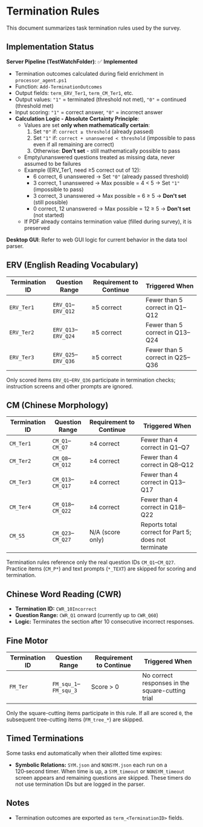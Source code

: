 # Termination Rules

This document summarizes task termination rules used by the survey.

## Implementation Status

**Server Pipeline (TestWatchFolder)**: ✅ **Implemented**
- Termination outcomes calculated during field enrichment in `processor_agent.ps1`
- Function: `Add-TerminationOutcomes`
- Output fields: `term_ERV_Ter1`, `term_CM_Ter1`, etc.
- Output values: `"1"` = terminated (threshold not met), `"0"` = continued (threshold met)
- Input scoring: `"1"` = correct answer, `"0"` = incorrect answer
- **Calculation Logic - Absolute Certainty Principle**:
  - Values are set **only when mathematically certain**:
    1. Set `"0"` if: `correct ≥ threshold` (already passed)
    2. Set `"1"` if: `correct + unanswered < threshold` (impossible to pass even if all remaining are correct)
    3. Otherwise: **Don't set** - still mathematically possible to pass
  - Empty/unanswered questions treated as missing data, never assumed to be failures
  - Example (ERV_Ter1, need ≥5 correct out of 12):
    - 6 correct, 6 unanswered → Set `"0"` (already passed threshold)
    - 3 correct, 1 unanswered → Max possible = 4 < 5 → Set `"1"` (impossible to pass)
    - 3 correct, 3 unanswered → Max possible = 6 ≥ 5 → **Don't set** (still possible)
    - 0 correct, 12 unanswered → Max possible = 12 ≥ 5 → **Don't set** (not started)
  - If PDF already contains termination value (filled during survey), it is preserved

**Desktop GUI**: Refer to web GUI logic for current behavior in the data tool parser.

## ERV (English Reading Vocabulary)

| Termination ID | Question Range | Requirement to Continue | Triggered When |
| --- | --- | --- | --- |
| `ERV_Ter1` | `ERV_Q1`–`ERV_Q12` | ≥5 correct | Fewer than 5 correct in Q1–Q12 |
| `ERV_Ter2` | `ERV_Q13`–`ERV_Q24` | ≥5 correct | Fewer than 5 correct in Q13–Q24 |
| `ERV_Ter3` | `ERV_Q25`–`ERV_Q36` | ≥5 correct | Fewer than 5 correct in Q25–Q36 |

Only scored items `ERV_Q1`–`ERV_Q36` participate in termination checks; instruction screens and other prompts are ignored.

## CM (Chinese Morphology)

| Termination ID | Question Range | Requirement to Continue | Triggered When |
| --- | --- | --- | --- |
| `CM_Ter1` | `CM_Q1`–`CM_Q7` | ≥4 correct | Fewer than 4 correct in Q1–Q7 |
| `CM_Ter2` | `CM_Q8`–`CM_Q12` | ≥4 correct | Fewer than 4 correct in Q8–Q12 |
| `CM_Ter3` | `CM_Q13`–`CM_Q17` | ≥4 correct | Fewer than 4 correct in Q13–Q17 |
| `CM_Ter4` | `CM_Q18`–`CM_Q22` | ≥4 correct | Fewer than 4 correct in Q18–Q22 |
| `CM_S5`  | `CM_Q23`–`CM_Q27` | N/A (score only) | Reports total correct for Part 5; does not terminate |

Termination rules reference only the real question IDs `CM_Q1`–`CM_Q27`. Practice items (`CM_P*`) and text prompts (`*_TEXT`) are skipped for scoring and termination.

## Chinese Word Reading (CWR)

- **Termination ID:** `CWR_10Incorrect`
- **Question Range:** `CWR_Q1` onward (currently up to `CWR_Q60`)
- **Logic:** Terminates the section after 10 consecutive incorrect responses.

## Fine Motor

| Termination ID | Question Range | Requirement to Continue | Triggered When |
| --- | --- | --- | --- |
| `FM_Ter` | `FM_squ_1`–`FM_squ_3` | Score > 0 | No correct responses in the square-cutting trial |

Only the square-cutting items participate in this rule. If all are scored `0`, the subsequent tree-cutting items (`FM_tree_*`) are skipped.

## Timed Terminations

Some tasks end automatically when their allotted time expires:

- **Symbolic Relations:** `SYM.json` and `NONSYM.json` each run on a 120‑second timer. When time is up, a `SYM_timeout` or `NONSYM_timeout` screen appears and remaining questions are skipped. These timers do not use termination IDs but are logged in the parser.

## Notes

- Termination outcomes are exported as `term_<TerminationID>` fields.
